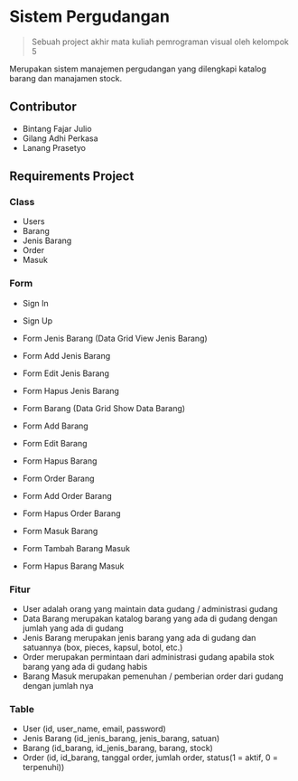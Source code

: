 # Sistem Pergudangan
> Sebuah project akhir mata kuliah pemrograman visual oleh kelompok 5

Merupakan sistem manajemen pergudangan yang dilengkapi katalog barang dan manajamen stock.

## Contributor
- Bintang Fajar Julio
- Gilang Adhi Perkasa
- Lanang Prasetyo

## Requirements Project

### Class
- Users
- Barang
- Jenis Barang
- Order
- Masuk

### Form
- Sign In
- Sign Up

- Form Jenis Barang (Data Grid View Jenis Barang)
- Form Add Jenis Barang
- Form Edit Jenis Barang
- Form Hapus Jenis Barang

- Form Barang (Data Grid Show Data Barang)
- Form Add Barang
- Form Edit Barang
- Form Hapus Barang

- Form Order Barang
- Form Add Order Barang
- Form Hapus Order Barang

- Form Masuk Barang
- Form Tambah Barang Masuk
- Form Hapus Barang Masuk

### Fitur
- User adalah orang yang maintain data gudang / administrasi gudang
- Data Barang merupakan katalog barang yang ada di gudang dengan jumlah yang ada di gudang
- Jenis Barang merupakan jenis barang yang ada di gudang dan satuannya (box, pieces, kapsul, botol, etc.)
- Order merupakan permintaan dari administrasi gudang apabila stok barang yang ada di gudang habis
- Barang Masuk merupakan pemenuhan / pemberian order dari gudang dengan jumlah nya

### Table
- User (id, user_name, email, password)
- Jenis Barang (id_jenis_barang, jenis_barang, satuan)
- Barang (id_barang, id_jenis_barang, barang, stock)
- Order (id, id_barang, tanggal order, jumlah order, status(1 = aktif, 0 = terpenuhi))
